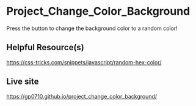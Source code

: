 # Project_Change_Color_Background
Press the button to change the background color to a random color! 

## Helpful Resource(s)
https://css-tricks.com/snippets/javascript/random-hex-color/ 

## Live site
https://gp0710.github.io/project_change_color_background/

